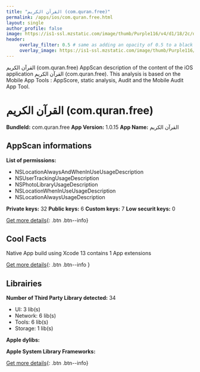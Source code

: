 ```yaml
---
title: "القرآن الكريم (com.quran.free)"
permalink: /apps/ios/com.quran.free.html
layout: single
author_profile: false
image: https://is1-ssl.mzstatic.com/image/thumb/Purple116/v4/d1/18/2c/d1182ca8-6ea1-9704-b857-683f3ed4d229/AppIcon-0-0-1x_U007emarketing-0-0-0-10-0-0-sRGB-0-0-0-GLES2_U002c0-512MB-85-220-0-0.png/512x512bb.jpg
header: 
     overlay_filter: 0.5 # same as adding an opacity of 0.5 to a black background
     overlay_image: https://is1-ssl.mzstatic.com/image/thumb/Purple116/v4/d1/18/2c/d1182ca8-6ea1-9704-b857-683f3ed4d229/AppIcon-0-0-1x_U007emarketing-0-0-0-10-0-0-sRGB-0-0-0-GLES2_U002c0-512MB-85-220-0-0.png/512x512bb.jpg
---
```

القرآن الكريم (com.quran.free) AppScan description of the content of the iOS application القرآن الكريم (com.quran.free). This analysis is based on the Mobile App Tools : AppScore, static analysis, Audit and the Mobile Audit App Tool.

# القرآن الكريم (com.quran.free)

**BundleId:** com.quran.free
**App Version:** 1.0.15
**App Name:** القرآن الكريم


## AppScan informations 

**List of permissions:** 
- NSLocationAlwaysAndWhenInUseUsageDescription
- NSUserTrackingUsageDescription
- NSPhotoLibraryUsageDescription
- NSLocationWhenInUseUsageDescription
- NSLocationAlwaysUsageDescription
  
  
**Private keys:** 32
**Public keys:** 6
**Custom keys:** 7
**Low securit keys:** 0
  
[Get more details](/pricing.html){: .btn .btn--info}

## Cool Facts

Native App
build using Xcode 13
contains 1 App extensions
  
[Get more details](/pricing.html){: .btn .btn--info }

## Librairies 
**Number of Third Party Library detected:** 34
- UI: 3 lib(s)
- Network: 6 lib(s)
- Tools: 6 lib(s)
- Storage: 1 lib(s)


**Apple dylibs:**


**Apple System Library Frameworks:**


  
[Get more details](/pricing.html){: .btn .btn--info}

